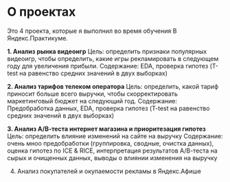# О проектах

Это 4 проекта, которые я выполнил во время обучения В Яндекс.Практикуме.

**1. Анализ рынка видеоигр**
Цель: определить признаки популярных видеоигр, чтобы определить, какие игры рекламировать в следующем году для увеличения прибыли.
Содержание: EDA, проверка гипотез (T-test на равенство средних значений в двух выборках)

**2. Анализ тарифов телеком оператора**
Цель: определить, какой тариф приносит больше всего выручки, чтобы скорректировать маркетинговый бюджет на следующий год.
Содержание: Предобработка данных, EDA, проверка гипотез (T-test на равенство средних значений в двух выборках)

**3. Анализ А/В-теста интернет магазина и приоритезация гипотез**
Цель: определить влияние изменений на сайте на выручку
Содержание: очень мноо предобработки (группировка, сводные, очистка данных), оценка гипотез по ICE & RICE, интерпретация результатов А/В-теста на сырых и очищенных данных, выводы о влиянии изменения на выручку

4. Анализ покупателей и окупаемости рекламы в Яндекс.Афише
